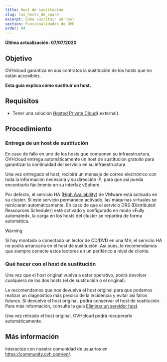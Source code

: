 ```yaml
---
title: Host de sustitución
slug: los_hosts_de_spare
excerpt: Cómo sustituir un host
section: Funcionalidades de OVH
order: 04
---
```


**Última actualización: 07/07/2020**

## Objetivo

OVHcloud garantiza en sus contratos la sustitución de los hosts que no están accesibles.

**Esta guía explica cómo sustituir un host.**

## Requisitos

- Tener una solución [Hosted Private Cloud](https://www.ovhcloud.com/es-es/enterprise/products/hosted-private-cloud/){.external}.

## Procedimiento

### Entrega de un host de sustitución

En caso de fallo en uno de los hosts que componen su infraestructura, OVHcloud entrega automáticamente un host de sustitución gratuito para garantizar la continuidad del servicio en su infraestructura. 

Una vez entregado el host, recibirá un mensaje de correo electrónico con toda la información necesaria y su dirección IP, para que así pueda encontrarlo fácilmente en su interfaz vSphere.

Por defecto, el servicio HA ([High Availability](../vmware-ha-high-availability)) de VMware está activado en su cluster. Si este servicio permanece activado, las máquinas virtuales se reiniciarán automáticamente. En caso de que el servicio DRS (Distributed Ressources Scheduler) esté activado y configurado en modo «Fully automated», la carga en los hosts del cluster se repartirá de forma automática.

> [!warning]
> 
> Si hay montado o conectado un lector de CD/DVD en una MV, el servicio HA no podrá arrancarla en el host de sustitución. Así pues, le recomendamos que siempre conecte estos lectores en un periférico a nivel de cliente.
>

### Qué hacer con el host de sustitución

Una vez que el host original vuelva a estar operativo, podrá devolver cualquiera de los dos hosts (el de sustitución o el original).

Le recomendamos que nos devuelva el host original para que podamos realizar un diagnóstico más preciso de la incidencia y evitar así fallos futuros. Si devuelve el host original, podrá conservar el host de sustitución. Para más información, consulte la guía [Eliminar un servidor host](../eliminar-servidor-host/).

Una vez retirado el host original, OVHcloud podrá recuperarlo automáticamente.

## Más información

Interactúe con nuestra comunidad de usuarios en <https://community.ovh.com/en/>.
